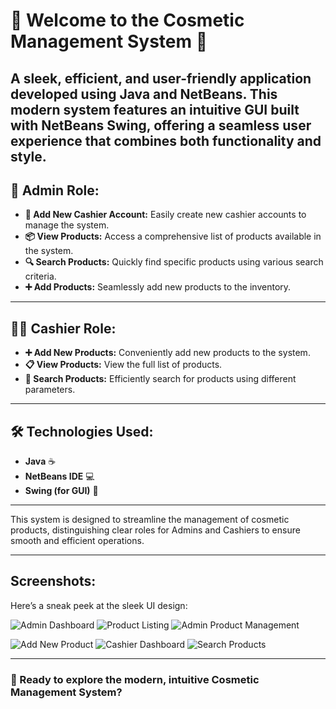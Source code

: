 # 🌟 Welcome to the **Cosmetic Management System** 🌟

A sleek, efficient, and user-friendly application developed using Java and NetBeans. This modern system features an intuitive GUI built with NetBeans Swing, offering a seamless user experience that combines both functionality and style.
---

## 💼 **Admin Role:**
- **👤 Add New Cashier Account:** Easily create new cashier accounts to manage the system.
- **📦 View Products:** Access a comprehensive list of products available in the system.
- **🔍 Search Products:** Quickly find specific products using various search criteria.
- **➕ Add Products:** Seamlessly add new products to the inventory.

---

## 🧑‍💻 **Cashier Role:**
- **➕ Add New Products:** Conveniently add new products to the system.
- **📋 View Products:** View the full list of products.
- **🔎 Search Products:** Efficiently search for products using different parameters.

---

## 🛠️ **Technologies Used:**
- **Java** ☕
- **NetBeans IDE** 💻
- **Swing (for GUI)** 🎨

---

This system is designed to streamline the management of cosmetic products, distinguishing clear roles for Admins and Cashiers to ensure smooth and efficient operations.

---

## **Screenshots:**
Here’s a sneak peek at the sleek UI design:

![Admin Dashboard](https://github.com/Amanmanthira/Amanmanthira-java-netbeans-cosmetic-management/assets/126964186/c54cbb71-418d-4dc0-b396-33d3806577df)
![Product Listing](https://github.com/Amanmanthira/Amanmanthira-java-netbeans-cosmetic-management/assets/126964186/a58e1b11-1163-4bd7-afb2-f6ca807c0cd9)
![Admin Product Management](https://github.com/Amanmanthira/Amanmanthira-java-netbeans-cosmetic-management/assets/126964186/7d52068c-719e-48fe-95cd-b6b5bc1391e8)

![Add New Product](https://github.com/Amanmanthira/Amanmanthira-java-netbeans-cosmetic-management/assets/126964186/64c1a999-2682-415c-89a5-4fb497ffb06d)
![Cashier Dashboard](https://github.com/Amanmanthira/Amanmanthira-java-netbeans-cosmetic-management/assets/126964186/612171e9-0ea4-4c07-906e-654836dde8eb)
![Search Products](https://github.com/Amanmanthira/Amanmanthira-java-netbeans-cosmetic-management/assets/126964186/814e23e3-db92-43c8-9835-ba6b2de700e9)

---

### 🌺 Ready to explore the modern, intuitive Cosmetic Management System?

